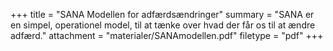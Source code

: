 +++
title = "SANA Modellen for adfærdsændringer"
summary = "SANA er en simpel, operationel model, til at tænke over hvad der får os til at ændre adfærd."
attachment = "materialer/SANAmodellen.pdf"
filetype = "pdf"
+++
